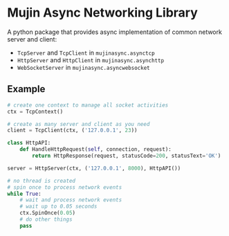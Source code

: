 # Mujin Async Networking Library

A python package that provides async implementation of common network server and client:

- `TcpServer` and `TcpClient` in `mujinasync.asynctcp`
- `HttpServer` and `HttpClient` in `mujinasync.asynchttp`
- `WebSocketServer` in `mujinasync.asyncwebsocket`

## Example

```python
# create one context to manage all socket activities
ctx = TcpContext()

# create as many server and client as you need
client = TcpClient(ctx, ('127.0.0.1', 23))

class HttpAPI:
    def HandleHttpRequest(self, connection, request):
        return HttpResponse(request, statusCode=200, statusText='OK')

server = HttpServer(ctx, ('127.0.0.1', 8000), HttpAPI())

# no thread is created
# spin once to process network events
while True:
    # wait and process network events
    # wait up to 0.05 seconds
    ctx.SpinOnce(0.05)
    # do other things
    pass
```
